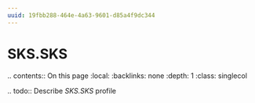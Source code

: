 ```yaml
---
uuid: 19fbb288-464e-4a63-9601-d85a4f9dc344
---
```



# SKS.SKS

.. contents:: On this page
    :local:
    :backlinks: none
    :depth: 1
    :class: singlecol

.. todo::
    Describe *SKS.SKS* profile

